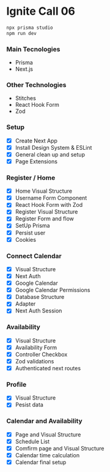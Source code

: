 # Ignite Call 06

```js
npx prisma studio
npm run dev
```

### Main Tecnologies

- Prisma
- Next.js

### Other Technologies

- Stitches
- React Hook Form
- Zod

### Setup

- [x] Create Next App
- [x] Install Design System & ESLint
- [x] General clean up and setup
- [x] Page Extensions

### Register / Home

- [x] Home Visual Structure
- [x] Username Form Component
- [x] React Hook Form with Zod
- [x] Register Visual Structure
- [x] Register Form and flow
- [x] SetUp Prisma
- [x] Persist user
- [x] Cookies

### Connect Calendar

- [x] Visual Structure
- [x] Next Auth
- [x] Google Calendar
- [x] Google Calendar Permissions
- [x] Database Structure
- [x] Adapter
- [x] Next Auth Session

### Availability

- [x] Visual Structure
- [x] Availability Form
- [x] Controller Checkbox 
- [x] Zod validations
- [x] Authenticated next routes

### Profile
- [x] Visual Structure
- [x] Pesist data

### Calendar and Availability
- [x] Page and Visual Structure
- [x] Schedule List
- [x] Comfirm page and Visual Structure
- [x] Calendar time calculation
- [x] Calendar final setup